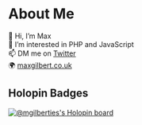 # About Me

👋 Hi, I’m Max\
👀 I’m interested in PHP and JavaScript\
📫 DM me on [Twitter](https://www.twitter.com/mgilberties)\
🌍 [maxgilbert.co.uk](https://www.maxgilbert.co.uk)


## Holopin Badges

[![@mgilberties's Holopin board](https://holopin.me/mgilberties)](https://holopin.io/@mgilberties)
